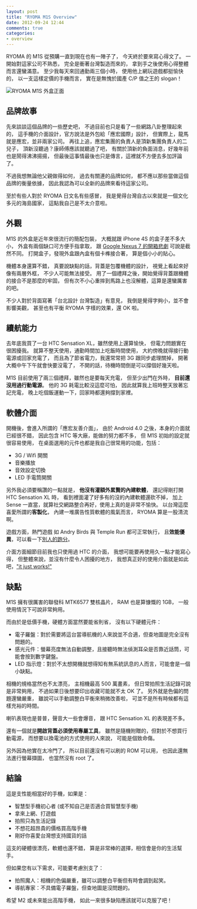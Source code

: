 ```yaml
---
layout: post
title: "RYOMA M1S Overview"
date: 2012-09-24 12:44
comments: true
categories: 
- overview
---
```


RYOMA 的 M1S 從預購一直到現在也有一陣子了，
今天終於要來寫心得文了。
一開始對這家公司不熟悉，
完全是衝著台灣製造而來的，
拿到手之後使用心得整體而言還蠻滿意。
至少我每天來回通勤兩三個小時，
使用他上網玩遊戲都挺愉快的，
以一支這樣定價的手機而言，
實在是無愧於國產 C/P 值之王的 slogan！

![RYOMA M1S 外盒正面](http://farm9.staticflickr.com/8300/8018745962_60202b3db0_z.jpg)

品牌故事
--------

先來談談這個品牌的一些歷史吧，
不過目前也只是看了一些網路八卦整理起來的，
這手機的介面設計，官方說法是外包給「應宏國際」設計，
但實際上，龍馬就是應宏，並非兩家公司。
再往上追，應宏集團的負責人是頂新集團負責人的二兒子，
頂新沒聽過？康師傅應該就聽過了吧，
有關於頂新的負面消息，好幾年前也是鬧得沸沸揚揚，
但最後這事情最後也只是傳言，這裡就不方便去多加評論了。

不過我想無論他父親做得如何，
過去有關連的品牌如何，
都不應以那些當做這個品牌的衡量依據，
因此我認為可以全新的品牌來看待這家公司。

至於有些人對於 RYOMA 日文名有些感冒，
我是覺得台灣自古以來就是一個文化多元的海島國家，
這點我自己是不太介意啦。

外觀
----

M1S 的外盒是近年來很流行的簡配包裝，
大概就跟 iPhone 4S 的盒子差不多大小，
外盒有兩個缺口可方便手指拿取，
跟 [Google Nexus 7 的開箱悲劇](http://www.youtube.com/watch?v=32DD4DF7Qpo) 可說是截然不同。
打開盒子，發現外盒跟內盒有個卡榫接合著，
算是個小小的貼心。

機體本身還算不錯，
真要說缺點的話，背蓋是包覆機體的設計，
視覺上看起來好像有兩層外框，
不少人可能無法接受。
用了一個禮拜之後，開始覺得背蓋跟機體的接合不是那麼的牢固，
但有次不小心重摔到馬路上也沒解體，這算是還蠻厲害的吧。

不少人對於背面寫著「台北設計 台灣製造」有意見，
我倒是覺得字夠小，並不會影響美觀，
甚至也有平衡 RYOMA 字樣的效果，還 OK 啦。

續航能力
--------

去年底我買了一台 HTC Sensation XL，雖然使用上還算愉快，
但電力問題實在很困擾我。
就算不整天使用，通勤時間加上吃飯時間使用，
大約傍晚就得接行動電源或回家充電了，
而且為了節省電力，我還常常把 3G 跟同步處理關掉，
開著大概中午下午就會快要沒電了，
不開的話，待機時間倒是可以撐個好幾天啦。

M1S 目前使用了兩三個禮拜，雖然也是要每天充電，
但至少出門在外時，
**目前還沒用過行動電源**。
他的 3G 耗電比較沒這麼可怕，
因此就算我上班時整天放著忘記充電，
晚上吃個飯運動一下，回家時都還夠撐到家裡。

軟體介面
--------

開機後，會進入所謂的「應宏友善介面」，
由於 Android 4.0 之後，本身的介面就已經很不錯，
因此包含 HTC 等大廠，能做的努力都不多，
但 M1S 初始的設定就很容易使用，
在桌面選用的元件也都是我自己很常用的功能，包括：

* 3G / Wifi 開關
* 音樂播放
* 音效設定切換
* LED 手電筒開關

另外我必須要稱讚的一點就是，
**他沒有灌額外累贅的內建軟體**，
還記得剛打開 HTC Sensation XL 時，
看到裡面灌了好多有的沒的內建軟體還砍不掉，
加上 Sense 一直當，就算社交網路整合再好，使用上真的是非常不愉快。
以台灣這麼喜愛所謂的**客製化**，
內建一堆廣告性質軟體的風氣而言，
RYOMA 算是一股清流啊。

遊戲方面，熱門遊戲
如 Andry Birds 與 Temple Run 都可正常執行，
且**效能優異**，可以看一下[別人的跑分](http://www.mobile01.com/topicdetail.php?f=586&t=2938853&m=f&r=2&p=1)。

介面方面細節目前我也只使用過 HTC 的介面，
我想可能要再使用久一點才能寫心得，
但整體來說，並沒有什麼令人困擾的地方，
我想真正好的使用介面就是如此吧，["it just works!"](http://techcrunch.com/2011/06/08/apple-icloud-google-cloud/)

缺點
--------

M1S 擁有很厲害的聯發科 MTK6577 雙核晶片，
RAM 也是算慷慨的 1GB，
一般使用情況下可說非常夠用。

而由於是低價手機，硬體方面當然要能省則省，
沒有以下硬體元件：

* 電子羅盤：對於需要將這台當導航機的人來說並不合適，但查地圖是完全沒有問題的。
* 感光元件：螢幕亮度無法自動調整，且接聽時無法偵測耳朵是否靠近話筒，可能會按到數字鍵盤。
* LED 指示燈：對於不太想開機就想得知有無系統訊息的人而言，可能會是一個小缺點。

相機的規格當然也不太漂亮，
主相機最高 500 萬畫素，
但日常拍照生活記錄可說是非常夠用，
不過如果日後想要印出收藏可能就不太 OK 了。
另外就是色偏的問題還蠻嚴重，
雖說可以手動調整白平衡來稍微改善啦，
可並不是所有時候都有這樣充裕的時間。

喇叭表現也是普普，聲音大一些會爆音，
跟 HTC Sensation XL 的表現差不多。

還有一個就是**開啟背蓋必須使用專屬工具**，
雖然是隨機附贈的，但對於不想買行動電源，
而想要以換電池的方式使用的人來說，
可能是個致命傷。

另外因為他實在太冷門了，
所以目前還沒有可以刷的 ROM 可以用，
也因此還無法進行螢幕擷圖，
也當然沒有 root 了。

結論
-------

這是支性能相當好的手機，如果是：

* 智慧型手機初心者 (或不知自己是否適合買智慧型手機)
* 拿來上網、打遊戲
* 拍照只為生活記錄
* 不想花超昂貴的價格買高階手機
* 剛好你喜愛台灣想支持國貨的話

這支的硬體很漂亮，軟體也還不錯，
算是非常棒的選擇，相信會是你的生活幫手。

但如果您有以下需求，可能要考慮別支了：

* 拍照魔人：相機的色偏嚴重，雖可以調整白平衡但有時會調到起笑。
* 導航專家：不具備電子羅盤，但查地圖是沒問題的。

希望 M2 或未來能出高階手機，
如此一來很多缺陷應該就可以克服了吧！
